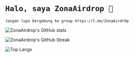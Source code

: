 # `Halo, saya ZonaAirdrop 👋`  
`Jangan lupa bergabung ke group https://t.me/ZonaAirdr0p`

![ZonaAirdrop's GitHub stats](https://github-readme-stats.vercel.app/api?username=ZonaAirdrop&show_icons=true&theme=radical)

![ZonaAirdrop's GitHub Streak](https://github-readme-streak-stats.herokuapp.com?user=ZonaAirdrop&theme=radical)

![Top Langs](https://github-readme-stats.vercel.app/api/top-langs/?username=ZonaAirdrop&layout=compact&theme=radical)
